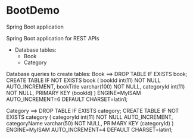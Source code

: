 # BootDemo
Spring Boot application

Spring Boot application for REST APIs
  - Database tables:
      - Book
      - Category

Database queries to create tables:
Book ==> 
      DROP TABLE IF EXISTS book;
      CREATE TABLE IF NOT EXISTS book ( 
                    bookId int(11) NOT NULL AUTO_INCREMENT,
                    bookTitle varchar(100) NOT NULL,
                    categoryId int(11) NOT NULL, PRIMARY KEY (bookId) )
      ENGINE=MyISAM AUTO_INCREMENT=6 DEFAULT CHARSET=latin1;
      
Category ==>
      DROP TABLE IF EXISTS category;
      CREATE TABLE IF NOT EXISTS category (
                    categoryId int(11) NOT NULL AUTO_INCREMENT,
                    categoryName varchar(50) NOT NULL,
                    PRIMARY KEY (categoryId) )
      ENGINE=MyISAM AUTO_INCREMENT=4 DEFAULT CHARSET=latin1;
